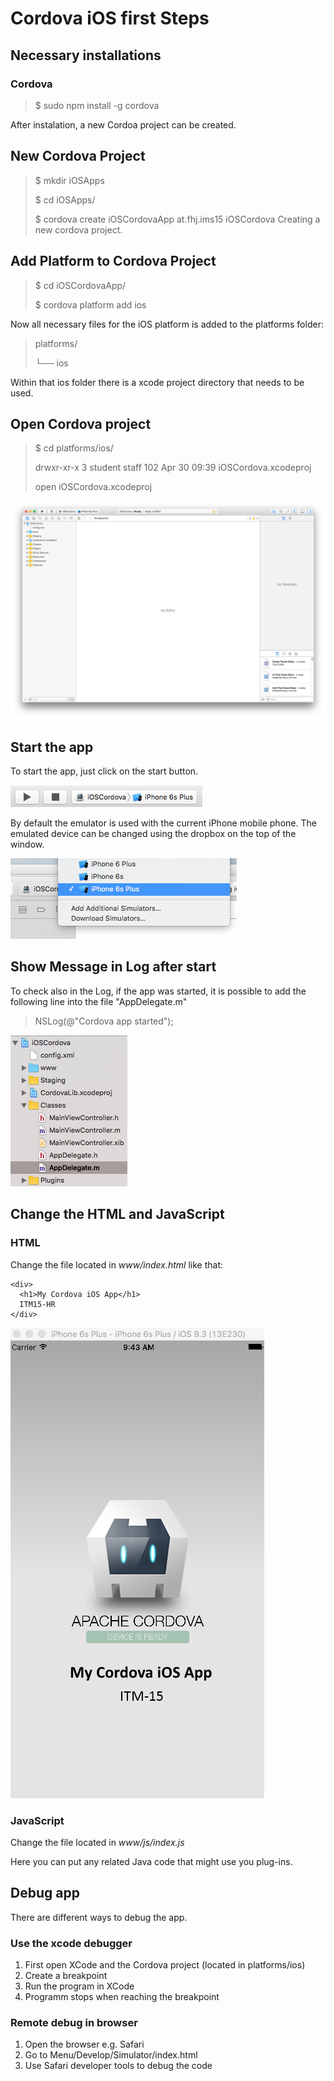 # Cordova iOS first Steps

## Necessary installations

### Cordova

> $ sudo npm install -g cordova

After instalation, a new Cordoa project can be created.

## New Cordova Project

> $ mkdir iOSApps
> 
> $ cd iOSApps/
> 
> $ cordova create iOSCordovaApp at.fhj.ims15 iOSCordova
Creating a new cordova project.

## Add Platform to Cordova Project

> $ cd iOSCordovaApp/
>
> $ cordova platform add ios

Now all necessary files for the iOS platform is added to the platforms folder:

> platforms/
> 
> └── ios

Within that ios folder there is a xcode project directory that needs to be used.

## Open Cordova project

> $ cd platforms/ios/
> 
> drwxr-xr-x   3 student  staff  102 Apr 30 09:39 iOSCordova.xcodeproj
>
> open iOSCordova.xcodeproj

![MacDown logo](./doc/xcode-cordova-prj.png)

## Start the app

To start the app, just click on the start button.

![MacDown logo](./doc/start-app.png)

By default the emulator is used with the current iPhone mobile phone. The emulated device can be changed using the dropbox on the top of the window.

![MacDown logo](./doc/choose-phone.png)

## Show Message in Log after start

To check also in the Log, if the app was started, it is possible to add the following line into the file "AppDelegate.m"

> NSLog(@"Cordova app started");

![MacDown logo](./doc/appdelegate-project-tree.png)

## Change the HTML and JavaScript

### HTML
Change the file located in _www/index.html_ like that:
```
<div>
  <h1>My Cordova iOS App</h1>
  ITM15-HR
</div>
```

![MacDown logo](./doc/cordova_html.png)

### JavaScript
Change the file located in _www/js/index.js_

Here you can put any related Java code that might use you plug-ins.


## Debug app

There are different ways to debug the app.

### Use the xcode debugger
1. First open XCode and the Cordova project (located in platforms/ios)
2. Create a breakpoint
3. Run the program in XCode
4. Programm stops when reaching the breakpoint

### Remote debug in browser
1. Open the browser e.g. Safari
2. Go to Menu/Develop/Simulator/index.html
3. Use Safari developer tools to debug the code

